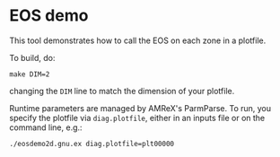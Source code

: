 # EOS demo

This tool demonstrates how to call the EOS on each zone in a plotfile.

To build, do:

```
make DIM=2
```

changing the `DIM` line to match the dimension of your plotfile.

Runtime parameters are managed by AMReX's ParmParse.  To run,
you specify the plotfile via `diag.plotfile`, either in an inputs
file or on the command line, e.g.:

```
./eosdemo2d.gnu.ex diag.plotfile=plt00000
```



